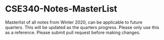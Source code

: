 # CSE340-Notes-MasterList
Masterlist of all notes from Winter 2020, can be applicable to future quarters. This will be updated as the quarters progress. Please only use this as a reference. Please submit pull request before making changes. 

